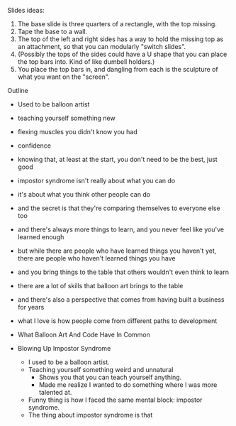 Slides ideas:

1. The base slide is three quarters of a rectangle, with the top missing.
2. Tape the base to a wall.
3. The top of the left and right sides has a way to hold the missing top as an attachment, so that you can modularly "switch slides".
4. (Possibly the tops of the sides could have a U shape that you can place the top bars into. Kind of like dumbell holders.)
5. You place the top bars in, and dangling from each is the sculpture of what you want on the "screen".


Outline

* Used to be balloon artist
* teaching yourself something new
* flexing muscles you didn't know you had 
* confidence
* knowing that, at least at the start, you don't need to be the best, just good
* impostor syndrome isn't really about what you can do
* it's about what you think other people can do
* and the secret is that they're comparing themselves to everyone else too
* and there's always more things to learn, and you never feel like you've learned enough
* but while there are people who have learned things you haven't yet, there are people who haven't learned things you have
* and you bring things to the table that others wouldn't even think to learn
* there are a lot of skills that balloon art brings to the table
* and there's also a perspective that comes from having built a business for years
* what I love is how people come from different paths to development

* What Balloon Art And Code Have In Common



* Blowing Up Impostor Syndrome
    - I used to be a balloon artist.
    - Teaching yourself something weird and unnatural
        + Shows you that you can teach yourself anything.
        + Made me realize I wanted to do something where I was more talented at.
    - Funny thing is how I faced the same mental block: impostor syndrome.
    - The thing about impostor syndrome is that 


